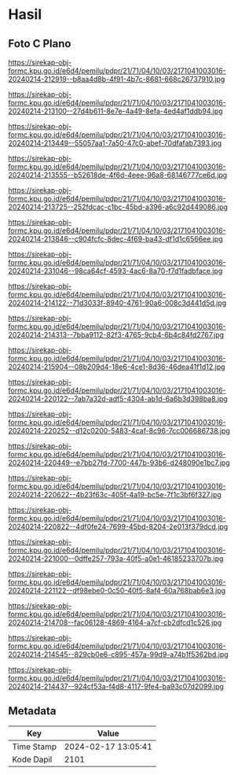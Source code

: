 # Hasil

## Foto C Plano

https://sirekap-obj-formc.kpu.go.id/e6d4/pemilu/pdpr/21/71/04/10/03/2171041003016-20240214-212919--b8aa4d8b-4f91-4b7c-8681-668c26737910.jpg

https://sirekap-obj-formc.kpu.go.id/e6d4/pemilu/pdpr/21/71/04/10/03/2171041003016-20240214-213100--27d4b611-8e7e-4a49-8efa-4ed4af1ddb94.jpg

https://sirekap-obj-formc.kpu.go.id/e6d4/pemilu/pdpr/21/71/04/10/03/2171041003016-20240214-213449--55057aa1-7a50-47c0-abef-70dfafab7393.jpg

https://sirekap-obj-formc.kpu.go.id/e6d4/pemilu/pdpr/21/71/04/10/03/2171041003016-20240214-213555--b52618de-4f6d-4eee-96a8-68146777ce6d.jpg

https://sirekap-obj-formc.kpu.go.id/e6d4/pemilu/pdpr/21/71/04/10/03/2171041003016-20240214-213725--252fdcac-c1bc-45bd-a396-a6c92d449086.jpg

https://sirekap-obj-formc.kpu.go.id/e6d4/pemilu/pdpr/21/71/04/10/03/2171041003016-20240214-213846--c904fcfc-8dec-4f69-ba43-df1d1c6566ee.jpg

https://sirekap-obj-formc.kpu.go.id/e6d4/pemilu/pdpr/21/71/04/10/03/2171041003016-20240214-231046--98ca64cf-4593-4ac6-8a70-f7d1fadbface.jpg

https://sirekap-obj-formc.kpu.go.id/e6d4/pemilu/pdpr/21/71/04/10/03/2171041003016-20240214-214122--71d3033f-8940-4761-90a6-008c3d441d5d.jpg

https://sirekap-obj-formc.kpu.go.id/e6d4/pemilu/pdpr/21/71/04/10/03/2171041003016-20240214-214313--7bba9112-82f3-4765-9cb4-6b4c84fd2767.jpg

https://sirekap-obj-formc.kpu.go.id/e6d4/pemilu/pdpr/21/71/04/10/03/2171041003016-20240214-215904--08b209d4-18e6-4ce1-8d36-46dea41f1d12.jpg

https://sirekap-obj-formc.kpu.go.id/e6d4/pemilu/pdpr/21/71/04/10/03/2171041003016-20240214-220122--7ab7a32d-adf5-4304-ab1d-6a6b3d398ba8.jpg

https://sirekap-obj-formc.kpu.go.id/e6d4/pemilu/pdpr/21/71/04/10/03/2171041003016-20240214-220252--d12c0200-5483-4caf-8c96-7cc006686738.jpg

https://sirekap-obj-formc.kpu.go.id/e6d4/pemilu/pdpr/21/71/04/10/03/2171041003016-20240214-220449--e7bb27fd-7700-447b-93b6-d248090e1bc7.jpg

https://sirekap-obj-formc.kpu.go.id/e6d4/pemilu/pdpr/21/71/04/10/03/2171041003016-20240214-220622--4b23f63c-405f-4a19-bc5e-7f1c3bf6f327.jpg

https://sirekap-obj-formc.kpu.go.id/e6d4/pemilu/pdpr/21/71/04/10/03/2171041003016-20240214-220822--4df0fe24-7699-45bd-8204-2e013f379dcd.jpg

https://sirekap-obj-formc.kpu.go.id/e6d4/pemilu/pdpr/21/71/04/10/03/2171041003016-20240214-221000--0dffe257-793a-40f5-a0e1-46185233707b.jpg

https://sirekap-obj-formc.kpu.go.id/e6d4/pemilu/pdpr/21/71/04/10/03/2171041003016-20240214-221122--df98ebe0-0c50-40f5-8af4-60a768bab6e3.jpg

https://sirekap-obj-formc.kpu.go.id/e6d4/pemilu/pdpr/21/71/04/10/03/2171041003016-20240214-214708--fac06128-4869-4164-a7cf-cb2dfcd1c526.jpg

https://sirekap-obj-formc.kpu.go.id/e6d4/pemilu/pdpr/21/71/04/10/03/2171041003016-20240214-214545--829cb0e6-c895-457a-99d9-a74b1f5362bd.jpg

https://sirekap-obj-formc.kpu.go.id/e6d4/pemilu/pdpr/21/71/04/10/03/2171041003016-20240214-214437--924cf53a-f4d8-4117-9fe4-ba93c07d2099.jpg


## Metadata

| Key        | Value               |
| ---------- | ------------------- |
| Time Stamp | 2024-02-17 13:05:41 |
| Kode Dapil | 2101                |



